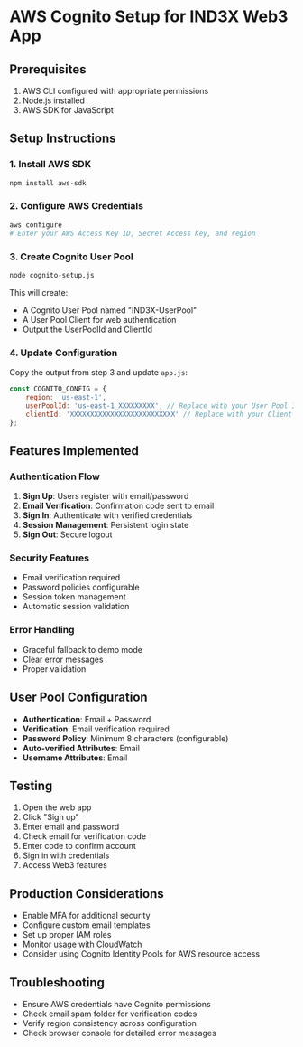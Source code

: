 # AWS Cognito Setup for IND3X Web3 App

## Prerequisites
1. AWS CLI configured with appropriate permissions
2. Node.js installed
3. AWS SDK for JavaScript

## Setup Instructions

### 1. Install AWS SDK
```bash
npm install aws-sdk
```

### 2. Configure AWS Credentials
```bash
aws configure
# Enter your AWS Access Key ID, Secret Access Key, and region
```

### 3. Create Cognito User Pool
```bash
node cognito-setup.js
```

This will create:
- A Cognito User Pool named "IND3X-UserPool"
- A User Pool Client for web authentication
- Output the UserPoolId and ClientId

### 4. Update Configuration
Copy the output from step 3 and update `app.js`:

```javascript
const COGNITO_CONFIG = {
    region: 'us-east-1',
    userPoolId: 'us-east-1_XXXXXXXXX', // Replace with your User Pool ID
    clientId: 'XXXXXXXXXXXXXXXXXXXXXXXXXX' // Replace with your Client ID
};
```

## Features Implemented

### Authentication Flow
1. **Sign Up**: Users register with email/password
2. **Email Verification**: Confirmation code sent to email
3. **Sign In**: Authenticate with verified credentials
4. **Session Management**: Persistent login state
5. **Sign Out**: Secure logout

### Security Features
- Email verification required
- Password policies configurable
- Session token management
- Automatic session validation

### Error Handling
- Graceful fallback to demo mode
- Clear error messages
- Proper validation

## User Pool Configuration
- **Authentication**: Email + Password
- **Verification**: Email verification required
- **Password Policy**: Minimum 8 characters (configurable)
- **Auto-verified Attributes**: Email
- **Username Attributes**: Email

## Testing
1. Open the web app
2. Click "Sign up" 
3. Enter email and password
4. Check email for verification code
5. Enter code to confirm account
6. Sign in with credentials
7. Access Web3 features

## Production Considerations
- Enable MFA for additional security
- Configure custom email templates
- Set up proper IAM roles
- Monitor usage with CloudWatch
- Consider using Cognito Identity Pools for AWS resource access

## Troubleshooting
- Ensure AWS credentials have Cognito permissions
- Check email spam folder for verification codes
- Verify region consistency across configuration
- Check browser console for detailed error messages